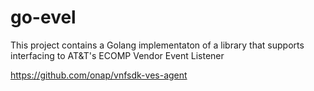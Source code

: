 # go-evel
This project contains a Golang implementaton of a library that supports interfacing to AT&T's ECOMP Vendor Event Listener

https://github.com/onap/vnfsdk-ves-agent

